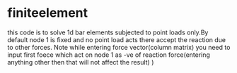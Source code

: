 # finiteelement
this code is to solve 1d bar elements subjected to point loads only.By default node 1 is fixed and no point load acts there accept the reaction due to other forces.
Note while entering force vector(column matrix) you need to input first foece which act on node 1 as -ve of reaction force(entering anything other then that will not affect the result) ) 
